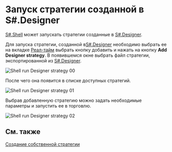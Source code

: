 # Запуск стратегии созданной в S\#.Designer

[S\#.Shell](Shell.md) может запускать стратегии созданные в [S\#.Designer](Designer.md).

Для запуска стратегии, созданной в[S\#.Designer](Designer.md) необходимо выбрать ее на вкладке [Реал\-тайм](Shell_RealTime.md) выбрать кнопку добавить и нажать на кнопку **Add Designer strategy**. В появившемся окне выбрать файл стратегии, экспортированной из [S\#.Designer](Designer.md). 

![Shell run Designer strategy 00](~/images/Shell_run_Designer_strategy_00.png)

После чего она появится в списке доступных стратегий.

![Shell run Designer strategy 01](~/images/Shell_run_Designer_strategy_01.png)

Выбрав добавленную стратегию можно задать необходимые параметры и запустить ее в торговлю.

![Shell run Designer strategy 02](~/images/Shell_run_Designer_strategy_02.png)

## См. также

[Создание собственной стратегии](Shell_custom_strategy.md)
